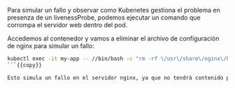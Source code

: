 Para simular un fallo y observar como Kubenetes gestiona el problema en presenza de un livenessProbe, podemos ejecutar un comando que corrompa el servidor web dentro del pod.

Accedemos al contenedor y vamos a eliminar el archivo de configuración de nginx para simular un fallo:

```bash
kubectl exec -it my-app -- //bin/bash -c "rm -rf \/usr\/share\/nginx\/html\/*"
```{{copy}}

Esto simula un fallo en el servidor nginx, ya que no tendrá contenido para servir en el endpoint /.

